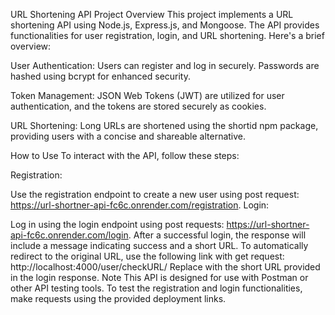 URL Shortening API
Project Overview
This project implements a URL shortening API using Node.js, Express.js, and Mongoose. The API provides functionalities for user registration, login, and URL shortening. Here's a brief overview:

User Authentication: Users can register and log in securely. Passwords are hashed using bcrypt for enhanced security.

Token Management: JSON Web Tokens (JWT) are utilized for user authentication, and the tokens are stored securely as cookies.

URL Shortening: Long URLs are shortened using the shortid npm package, providing users with a concise and shareable alternative.

How to Use
To interact with the API, follow these steps:

Registration:

Use the registration endpoint to create a new user using post request: https://url-shortner-api-fc6c.onrender.com/registration.
Login:

Log in using the login endpoint using post requests: https://url-shortner-api-fc6c.onrender.com/login.
After a successful login, the response will include a message indicating success and a short URL. To automatically redirect to the original URL, use the following link with get request:
http://localhost:4000/user/checkURL/<automatically add here after login >
Replace <your-short-url> with the short URL provided in the login response.
Note
This API is designed for use with Postman or other API testing tools. To test the registration and login functionalities, make requests using the provided deployment links.

